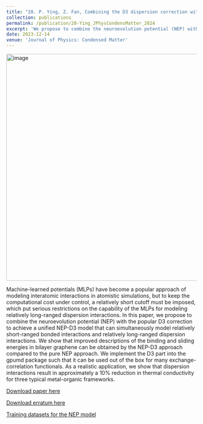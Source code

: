 ```yaml
---
title: "28. P. Ying, Z. Fan, Combining the D3 dispersion correction with the neuroevolution machine-learned potential. J Phys Condens Matter 36, 125901 (2023)."
collection: publications
permalink: /publication/28-Ying_JPhysCondensMatter_2024
excerpt: 'We propose to combine the neuroevolution potential (NEP) with the popular D3 correction to achieve a unified NEP-D3 model that can simultaneously model relatively short-ranged bonded interactions and relatively long-ranged dispersion interactions.'
date: 2023-12-14
venue: 'Journal of Physics: Condensed Matter'
---
```

<img width="600" alt="image" src="https://github.com/hityingph/hityingph.github.io/assets/54773018/2d328c6e-8129-4c97-b63f-d7318ea42445">

Machine-learned potentials (MLPs) have become a popular approach of modeling interatomic interactions in atomistic simulations, but to keep the computational cost under control, a relatively short cutoff must be imposed, which put serious restrictions on the capability of the MLPs for modeling relatively long-ranged dispersion interactions. In this paper, we propose to combine the neuroevolution potential (NEP) with the popular D3 correction to achieve a unified NEP-D3 model that can simultaneously model relatively short-ranged bonded interactions and relatively long-ranged dispersion interactions. We show that improved descriptions of the binding and sliding energies in bilayer graphene can be obtained by the NEP-D3 approach compared to the pure NEP approach. We implement the D3 part into the gpumd package such that it can be used out of the box for many exchange-correlation functionals. As a realistic application, we show that dispersion interactions result in approximately a 10% reduction in thermal conductivity for three typical metal-organic frameworks.

[Download paper here](http://hityingph.github.io/files/28-Ying_JPhysCondensMatter_2024.pdf)

[Download erratum here](https://iopscience.iop.org/article/10.1088/1361-648X/ad2c75/pdf)

[Training datasets for the NEP model](https://gitlab.com/brucefan1983/nep-data)

